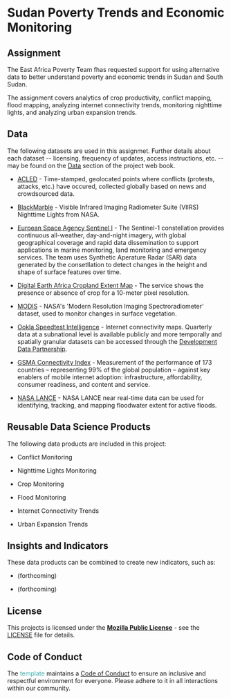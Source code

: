 # Sudan Poverty Trends and Economic Monitoring

## Assignment

The East Africa Poverty Team fhas requested support for using alternative data to better understand poverty and economic trends in Sudan and South Sudan.

The assignment covers analytics of crop productivity, conflict mapping, flood mapping, analyzing internet connectivity trends, monitoring nighttime lights, and analyzing urban expansion trends. 


## Data

The following datasets are used in this assignmet. Further details about each dataset -- licensing, frequency of updates, access instructions, etc. -- may be found on the [Data](https://worldbank.github.io/sudan-poverty-monitoring/docs/2-data.html) section of the project web book.

* [ACLED](https://worldbank.github.io/iraq-economic-monitoring/docs/2-data.html#(https://datacatalog.worldbank.org/int/search/dataset/0061835/acled---middle-east)) - Time-stamped, geolocated points where conflicts (protests, attacks, etc.) have occured, collected globally based on news and crowdsourced data.

* [BlackMarble](http://blackmarble.gsfc.nasa.gov/) - Visible Infrared Imaging Radiometer Suite (VIIRS) Nighttime Lights from NASA.

* [Eurpean Space Agency Sentinel I](https://sentinels.copernicus.eu/web/sentinel/missions/sentinel-1/overview)  - The Sentinel-1 constellation provides continuous all-weather, day-and-night imagery, with global geographical coverage and rapid data dissemination to support applications in marine monitoring, land monitoring and emergency services. The team uses Synthetic Aperature Radar (SAR) data generated by the consetllation to detect changes in the height and shape of surface features over time. 

* [Digital Earth Africa Cropland Extent Map](https://www.digitalearthafrica.org/platform-resources/services/cropland-extent-map) - The service shows the presence or absence of crop for a 10-meter pixel resolution.

* [MODIS](https://modis.gsfc.nasa.gov/) - NASA's 'Modern Resolution Imaging Spectroradiometer' dataset, used to monitor changes in surface vegetation. 

* [Ookla Speedtest Intelligence](https://docs.datapartnership.org/partners/ookla/README.html) - Internet connectivity maps. Quarterly data at a subnational level is available publicly and more temporally and spatially granular datasets can be accessed through the  [Development Data Partnership](https://datapartnership.org/).

* [GSMA Connectivity Index](https://www.mobileconnectivityindex.com/index.html) - Measurement of the performance of 173 countries – representing 99% of the global population – against key enablers of mobile internet adoption: infrastructure, affordability, consumer readiness, and content and service.

* [NASA LANCE](https://www.earthdata.nasa.gov/learn/find-data/near-real-time/hazards-and-disasters/floods) - NASA LANCE near real-time data can be used for identifying, tracking, and mapping floodwater extent for active floods.

  


## Reusable Data Science Products

The following data products are included in this project:

* Conflict Monitoring

* Nighttime Lights Monitoring

* Crop Monitoring 

* Flood Monitoring

* Internet Connectivity Trends

* Urban Expansion Trends

  


## Insights and Indicators

These data products can be combined to create new indicators, such as:

* (forthcoming)

* (forthcoming)

  


## License

This projects is licensed under the [**Mozilla Public License**](https://opensource.org/license/mpl-2-0/) - see the [LICENSE](LICENSE) file for details.


## Code of Conduct

The <span style="color:#3EACAD">template</span> maintains a [Code of Conduct](docs/CODE_OF_CONDUCT.md) to ensure an inclusive and respectful environment for everyone. Please adhere to it in all interactions within our community.
